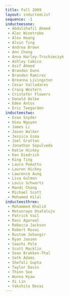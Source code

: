 ```yaml
---
title: Fall 2009
layout: inducteeList
sequence: -1
inducteesone:
 - Abdulshafil Ahmed
 - Alec Winetrobe
 - Alex Hoang
 - Alvin Ting
 - Andrea Brown
 - Ann Chong
 - Anna Harley-Trochimczyk
 - Ashley Cabico
 - Asif Ahmed
 - Brandon Dunn
 - Brandon Ramirez
 - Breanna Livingston
 - Cesar Valladares
 - Craig Western
 - Cristofer Flowers
 - Donald Oelke
 - Eden Antos
 - Eric Teegarden
inducteestwo:
 - Evan Snyder
 - Hieu Nguyen
 - James Li
 - Jason Walker
 - Jessica Gima
 - Joel Grattan
 - Jonathan Sepulveda
 - Katie Hickey
 - Ken Diedrich
 - King Ting
 - Laura Pomatto
 - Lauren Hickey
 - Lawrence Aung
 - Lisa Gulmon
 - Louis Schwartz
 - Mandi Chang
 - Michael Scott
 - Mohamed Hilal
inducteesthree:
 - Mohammed Khalid
 - Motunrayo Onafalujo
 - Patrick Vail
 - Ravi Agarwal
 - Rebecca Jackson
 - Robert Rovai
 - Rustom Jehangir
 - Ryan Jansen
 - Saachi Pole
 - Scott Macklin
 - Sean Brakken-Thal
 - Seth Adams
 - Shefali Gupta
 - Taylor Davis
 - Thinn Soe
 - Wunna Kyaw
 - Xi Lin
 - Yakshita Desai
---
```

